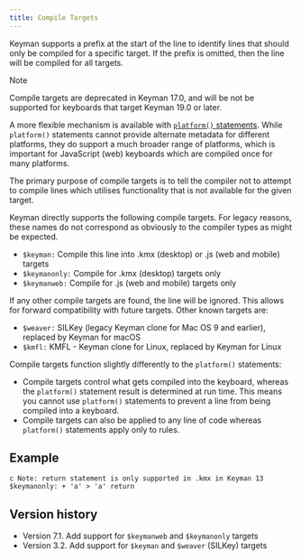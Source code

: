 ```yaml
---
title: Compile Targets
---
```


Keyman supports a prefix at the start of the line to identify lines that should only be
compiled for a specific target. If the prefix is omitted, then the line will be compiled
for all targets.

> [!NOTE]
> Compile targets are deprecated in Keyman 17.0, and will be not be supported for keyboards
> that target Keyman 19.0 or later.

A more flexible mechanism is available with [`platform()` statements](../reference/platform). While `platform()`
statements cannot provide alternate metadata for different platforms, they do support a
much broader range of platforms, which is important for JavaScript (web) keyboards
which are compiled once for many platforms.

The primary purpose of compile targets is to tell the compiler not to attempt to compile
lines which utilises functionality that is not available for the given target.

Keyman directly supports the following compile targets. For legacy reasons, these names
do not correspond as obviously to the compiler types as might be expected.

* `$keyman:` Compile this line into .kmx (desktop) or .js (web and mobile) targets
* `$keymanonly:` Compile for .kmx (desktop) targets only
* `$keymanweb:` Compile for .js (web and mobile) targets only

If any other compile targets are found, the line will be ignored. This allows for forward
compatibility with future targets. Other known targets are:

* `$weaver:` SILKey (legacy Keyman clone for Mac OS 9 and earlier), replaced by Keyman for macOS
* `$kmfl:` KMFL - Keyman clone for Linux, replaced by Keyman for Linux

Compile targets function slightly differently to the `platform()` statements:

* Compile targets control what gets compiled into the keyboard, whereas the `platform()`
  statement result is determined at run time. This means you cannot use `platform()`
  statements to prevent a line from being compiled into a keyboard.
* Compile targets can also be applied to any line of code whereas `platform()` statements
  apply only to rules.

## Example

```
c Note: return statement is only supported in .kmx in Keyman 13
$keymanonly: + 'a' > 'a' return
```

## Version history

* Version 7.1. Add support for `$keymanweb` and `$keymanonly` targets
* Version 3.2. Add support for `$keyman` and `$weaver` (SILKey) targets
